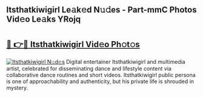 ## Itsthatkiwigirl Le𝚊k𝚎d N𝚞𝚍es - Part-mmC Photos Vid𝚎o Le𝚊ks YRojq

# <h2><a href="http://fbeovda.evod.top/?m=Itsthatkiwigirl">🔗 👉🔴 Itsthatkiwigirl Vid𝚎o Ph𝚘t𝚘s</a></h2>

[![Itsthatkiwigirl N𝚞d𝚎s](https://i.imgur.com/8V9OHl7.gif)](http://fbeovda.evod.top/?m=Itsthatkiwigirl)
Digital entertainer Itsthatkiwigirl and multimedia artist, celebrated for disseminating dance and lifestyle content via collaborative dance routines and short videos. Itsthatkiwigirl public persona is one of approachability and authenticity, but his private life is shrouded in mystery. 
